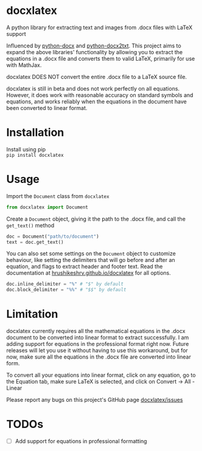 # docxlatex
A python library for extracting text and images from .docx files with LaTeX support

Influenced by [python-docx](https://github.com/python-openxml/python-docx) and [python-docx2txt](https://github.com/ankushshah89/python-docx2txt).
This project aims to expand the above libraries' functionality by allowing you to extract the equations in a .docx file and converts them to valid LaTeX, 
primarily for use with MathJax.

docxlatex DOES NOT convert the entire .docx file to a LaTeX source file.

docxlatex is still in beta and does not work perfectly on all equations. However, 
it does work with reasonable accuracy on standard symbols and equations, and works reliably when the equations in the 
document have been converted to linear format.

# Installation
Install using pip  
`pip install docxlatex`

# Usage

Import the `Document` class from `docxlatex`

```python
from docxlatex import Document
```

Create a `Document` object, giving it the path to the .docx file, and call the `get_text()` method
```python
doc = Document("path/to/document")
text = doc.get_text()
```

You can also set some settings on the `Document` object to customize behaviour, like setting the delimiters that will go before and after an equation, 
and flags to extract header and footer text. Read the documentation at [hrushikeshrv.github.io/docxlatex](https://hrushikeshrv.github.io/docxlatex) for all options.

```python
doc.inline_delimiter = "%" # "$" by default
doc.block_delimiter = "%%" # "$$" by default
```

# Limitation
docxlatex currently requires all the mathematical equations in the .docx document to be converted into linear format to extract successfully. I am adding support for 
equations in the professional format right now. Future releases will let you use it without having to use this workaround, but for now, make sure all the equations in the .docx file are converted into linear form.  

To convert all your equations into linear format, click on any equation, go to the Equation tab, make sure LaTeX is selected, and click on Convert &#8594; All - Linear

Please report any bugs on this project's GitHub page [docxlatex/issues](https://github.com/hrushikeshrv/docxlatex/issues)

# TODOs
- [ ] Add support for equations in professional formatting

